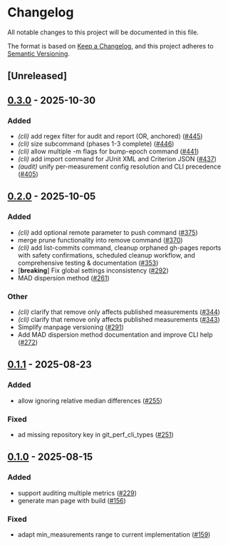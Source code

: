 # Changelog

All notable changes to this project will be documented in this file.

The format is based on [Keep a Changelog](https://keepachangelog.com/en/1.0.0/),
and this project adheres to [Semantic Versioning](https://semver.org/spec/v2.0.0.html).

## [Unreleased]

## [0.3.0](https://github.com/kaihowl/git-perf/compare/git_perf_cli_types-v0.2.0...git_perf_cli_types-v0.3.0) - 2025-10-30

### Added

- *(cli)* add regex filter for audit and report (OR, anchored) ([#445](https://github.com/kaihowl/git-perf/pull/445))
- *(cli)* size subcommand (phases 1-3 complete) ([#446](https://github.com/kaihowl/git-perf/pull/446))
- *(cli)* allow multiple -m flags for bump-epoch command ([#441](https://github.com/kaihowl/git-perf/pull/441))
- *(cli)* add import command for JUnit XML and Criterion JSON ([#437](https://github.com/kaihowl/git-perf/pull/437))
- *(audit)* unify per-measurement config resolution and CLI precedence ([#405](https://github.com/kaihowl/git-perf/pull/405))

## [0.2.0](https://github.com/kaihowl/git-perf/compare/git_perf_cli_types-v0.1.1...git_perf_cli_types-v0.2.0) - 2025-10-05

### Added

- *(cli)* add optional remote parameter to push command ([#375](https://github.com/kaihowl/git-perf/pull/375))
- merge prune functionality into remove command ([#370](https://github.com/kaihowl/git-perf/pull/370))
- *(cli)* add list-commits command, cleanup orphaned gh-pages reports with safety confirmations, scheduled cleanup workflow, and comprehensive testing & documentation ([#353](https://github.com/kaihowl/git-perf/pull/353))
- [**breaking**] Fix global settings inconsistency ([#292](https://github.com/kaihowl/git-perf/pull/292))
- MAD dispersion method ([#261](https://github.com/kaihowl/git-perf/pull/261))

### Other

- *(cli)* clarify that remove only affects published measurements ([#344](https://github.com/kaihowl/git-perf/pull/344))
- *(cli)* clarify that remove only affects published measurements ([#343](https://github.com/kaihowl/git-perf/pull/343))
- Simplify manpage versioning ([#291](https://github.com/kaihowl/git-perf/pull/291))
- Add MAD dispersion method documentation and improve CLI help ([#272](https://github.com/kaihowl/git-perf/pull/272))

## [0.1.1](https://github.com/kaihowl/git-perf/compare/git_perf_cli_types-v0.1.0...git_perf_cli_types-v0.1.1) - 2025-08-23

### Added

- allow ignoring relative median differences ([#255](https://github.com/kaihowl/git-perf/pull/255))

### Fixed

- ad missing repository key in git_perf_cli_types ([#251](https://github.com/kaihowl/git-perf/pull/251))

## [0.1.0](https://github.com/kaihowl/git-perf/releases/tag/cli_types-v0.1.0) - 2025-08-15

### Added

- support auditing multiple metrics ([#229](https://github.com/kaihowl/git-perf/pull/229))
- generate man page with build ([#156](https://github.com/kaihowl/git-perf/pull/156))

### Fixed

- adapt min_measurements range to current implementation ([#159](https://github.com/kaihowl/git-perf/pull/159))
